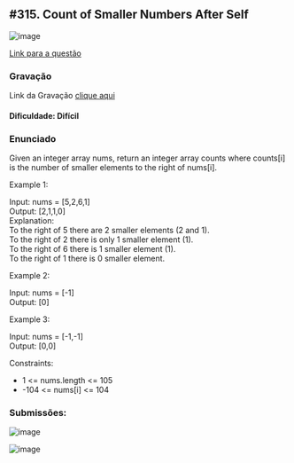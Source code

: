 ## #315. Count of Smaller Numbers After Self
![image](https://github.com/user-attachments/assets/ed4e1acb-c6f5-4bfb-92bd-8bf214b063a6)

[Link para a questão](https://leetcode.com/problems/count-of-smaller-numbers-after-self/description/)

### Gravação

Link da Gravação [clique aqui](https://www.youtube.com/watch?v=uQE1tJZD6b4)

#### Dificuldade: Difícil

### Enunciado

Given an integer array nums, return an integer array counts where counts[i] is the number of smaller elements to the right of nums[i].

Example 1:

Input: nums = [5,2,6,1]<br>
Output: [2,1,1,0]<br>
Explanation:<br>
To the right of 5 there are 2 smaller elements (2 and 1).<br>
To the right of 2 there is only 1 smaller element (1).<br>
To the right of 6 there is 1 smaller element (1).<br>
To the right of 1 there is 0 smaller element.<br>

Example 2:

Input: nums = [-1]<br>
Output: [0]

Example 3:

Input: nums = [-1,-1]<br>
Output: [0,0]


Constraints:

- 1 <= nums.length <= 105
- -104 <= nums[i] <= 104
    
### Submissões: 
![image](https://github.com/user-attachments/assets/ce475b4b-f8b6-486b-acfe-f12bb41d311f)

![image](https://github.com/user-attachments/assets/fd30616b-0436-48df-85b5-ccc5b1cbda9f)







